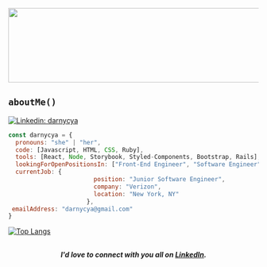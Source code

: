 <p align="center"><img width="800" height="150" src="https://i.giphy.com/media/1jNp8ryWiQHFRXBVzO/giphy.webp"></img></p>

## ``aboutMe()`` 
[![Linkedin: darnycya](https://img.shields.io/badge/-darnycya-blue?style=flat-square&logo=Linkedin&logoColor=white&link=https://www.linkedin.com/in/darnycya/)](https://www.linkedin.com/in/darnycya/)

```javascript
const darnycya = {
  pronouns: "she" | "her",
  code: [Javascript, HTML, CSS, Ruby],
  tools: [React, Node, Storybook, Styled-Components, Bootstrap, Rails],
  lookingForOpenPositionsIn: ["Front-End Engineer", "Software Engineer"],
  currentJob: {
                        position: "Junior Software Engineer",
                        company: "Verizon",
                        location: "New York, NY"
                      },
 emailAddress: "darnycya@gmail.com"
}
```

[![Top Langs](https://github-readme-stats.vercel.app/api/top-langs/?username=darnycya&layout=compact)](https://github.com/darnycya/github-readme-stats)

##
<h5 align="center">I'd love to connect with you all on <a href="https://www.linkedin.com/in/darnycya">LinkedIn</a>.</h5>

